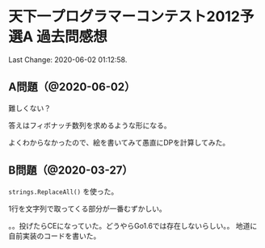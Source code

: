 # 天下一プログラマーコンテスト2012予選A 過去問感想

Last Change: 2020-06-02 01:12:58.

## A問題（@2020-06-02）

難しくない？

答えはフィボナッチ数列を求めるような形になる。

よくわからなかったので、絵を書いてみて愚直にDPを計算してみた。

## B問題（@2020-03-27）

`strings.ReplaceAll()` を使った。

1行を文字列で取ってくる部分が一番むずかしい。

。。投げたらCEになっていた。どうやらGo1.6では存在しないらしい。。
地道に自前実装のコードを書いた。

